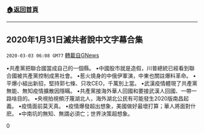 ###  [:house:返回首頁](https://github.com/ourhimalayas/txt)
---

## 2020年1月31日滅共者說中文字幕合集
`2020-03-03 06:08 GM77` [轉載自GNews](https://gnews.org/zh-hant/130200/)

•共產黨把聯合國當成自己的一個縣。
•中國股市就是造假，川普總統已經看到聯合國被共產黨控制成黑社會。
•惹火燒身的中俄伊軍演，中東也關註爆料革命。
•平爆小組出新招，堅持郭七條、只攻CEO，千萬別上當。
•武漢疫情體現了共產黨無能、無知疫情擴散因隱瞞。
•共產黨接海外華人回國和要接武漢人回國、一帶一路啥目的。
•央視拍視頻汙蔑湖北人，海外湖北公民有可能發生2020版南昌起義。
•疫情面前莫天真。
•疫情爆發超出想象，美國做好最壞打算；華人將面對什麽。
•中南坑的無知、無謂必須亡；世界決策超想象。

0

